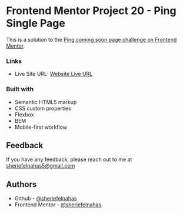 

# Frontend Mentor Project 20 - Ping Single Page

This is a solution to the [Ping coming soon page challenge on Frontend Mentor](https://www.frontendmentor.io/challenges/ping-single-column-coming-soon-page-5cadd051fec04111f7b848da).

### Links

- Live Site URL: [Website Live URL](https://sherief-elnahas-fem-ping-coming-soon.netlify.app/)

### Built with

- Semantic HTML5 markup
- CSS custom properties
- Flexbox
- BEM
- Mobile-first workflow

## Feedback

If you have any feedback, please reach out to me at sheriefelnahas5@gmail.com

## Authors

- Github - [@sheriefelnahas](https://github.com/SheriefElnahas)
- Frontend Mentor - [@sheriefelnahas](https://www.frontendmentor.io/profile/SheriefElnahas)
